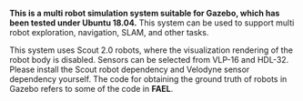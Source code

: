 **This is a multi robot simulation system suitable for Gazebo, which has been tested under Ubuntu 18.04.**
This system can be used to support multi robot exploration, navigation, SLAM, and other tasks.

This system uses Scout 2.0 robots, where the visualization rendering of the robot body is disabled. 
Sensors can be selected from VLP-16 and HDL-32. 
Please install the Scout robot dependency and Velodyne sensor dependency yourself. 
The code for obtaining the ground truth of robots in Gazebo refers to some of the code in **FAEL**.
